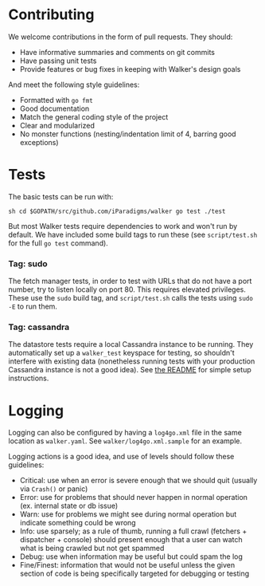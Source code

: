 # Contributing

We welcome contributions in the form of pull requests. They should:
- Have informative summaries and comments on git commits
- Have passing unit tests
- Provide features or bug fixes in keeping with Walker's design goals

And meet the following style guidelines:

- Formatted with `go fmt`
- Good documentation
- Match the general coding style of the project
- Clear and modularized
- No monster functions (nesting/indentation limit of 4, barring good
  exceptions)

# Tests

The basic tests can be run with:

```sh cd $GOPATH/src/github.com/iParadigms/walker go test ./test ```

But most Walker tests require dependencies to work and won't run by default. We
have included some build tags to run these (see `script/test.sh` for the full
`go test` command).

### Tag: sudo

The fetch manager tests, in order to test with URLs that do not have a port
number, try to listen locally on port 80. This requires elevated privileges.
These use the `sudo` build tag, and `script/test.sh` calls the tests using
`sudo -E` to run them.

### Tag: cassandra

The datastore tests require a local Cassandra instance to be running. They
automatically set up a `walker_test` keyspace for testing, so shouldn't
interfere with existing data (nonetheless running tests with your production
Cassandra instance is not a good idea). See [the README](README.md) for simple
setup instructions.

# Logging

Logging can also be configured by having a `log4go.xml` file in the same
location as `walker.yaml`. See `walker/log4go.xml.sample` for an example.

Logging actions is a good idea, and use of levels should follow these
guidelines:
- Critical: use when an error is severe enough that we should quit (usually via
  `Crash()` or panic)
- Error: use for problems that should never happen in normal operation (ex.
  internal state or db issue)
- Warn: use for problems we might see during normal operation but indicate
  something could be wrong
- Info: use sparsely; as a rule of thumb, running a full crawl (fetchers +
  dispatcher + console) should present enough that a user can watch what is
  being crawled but not get spammed
- Debug: use when information may be useful but could spam the log
- Fine/Finest: information that would not be useful unless the given section of
  code is being specifically targeted for debugging or testing
